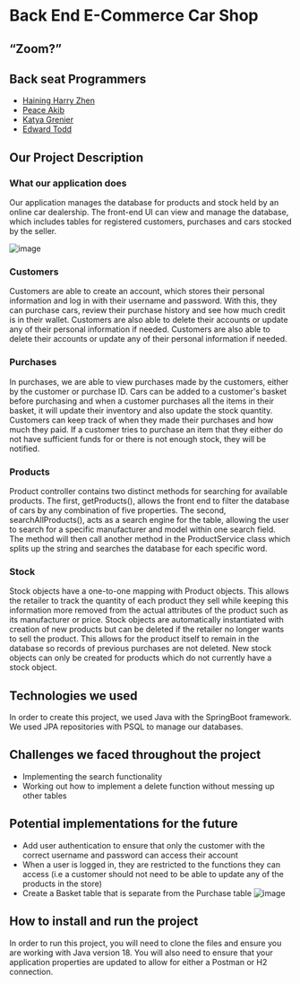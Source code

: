 # Back End E-Commerce Car Shop
## “Zoom?”

## Back seat Programmers
- [Haining Harry Zhen]( https://github.com/hainingzhen )
- [Peace Akib]( https://github.com/pe-a-ce )  
- [Katya Grenier](https://github.com/katyagr ) 
- [Edward Todd]( https://github.com/edward1432 ) 

## Our Project Description

### What our application does

Our application manages the database for products and stock held by an online car dealership. The front-end UI can view and manage the database, which includes tables for registered customers, purchases and cars stocked by the seller. 

![image]( https://user-images.githubusercontent.com/99202770/170478041-b67cdd1c-6e83-4149-8556-0a045f7a2444.jpeg )

### Customers

Customers are able to create an account, which stores their personal information and log in with their username and password. With this, they can purchase cars, review their purchase history and see how much credit is in their wallet. Customers are also able to delete their accounts or update any of their personal information if needed. Customers are also able to delete their accounts or update any of their personal information if needed. 


### Purchases

In purchases, we are able to view purchases made by the customers, either by the customer or purchase ID. Cars can be added to a customer's basket before purchasing and
when a customer purchases all the items in their basket, it will update their inventory and also update the stock quantity. Customers can keep track of when they made their purchases and how much they paid. If a customer tries to purchase an item that they either do not have sufficient funds for or there is not enough stock, they will be notified.

### Products
	
Product controller contains two distinct methods for searching for available products. The first, getProducts(), allows the front end to filter the database of cars by any combination of five properties. The second, searchAllProducts(), acts as a search engine for the table, allowing the user to search for a specific manufacturer and model within one search field. The method will then call another method in the ProductService class which splits up the string and searches the database for each specific word.

### Stock

Stock objects have a one-to-one mapping with Product objects. This allows the retailer to track the quantity of each product they sell while keeping this information more removed from the actual attributes of the product such as its manufacturer or price. Stock objects are automatically instantiated with creation of new products but can be deleted if the retailer no longer wants to sell the product. This allows for the product itself to remain in the database so records of previous purchases are not deleted. New stock objects can only be created for products which do not currently have a stock object.
 
## Technologies we used

In order to create this project, we used Java with the SpringBoot framework. We used JPA repositories with PSQL to manage our databases. 

## Challenges we faced throughout the project

- Implementing the search functionality
- Working out how to implement a delete function without messing up other tables


## Potential implementations for the future
- Add user authentication to ensure that only the customer with the correct username and password can access their account
- When a user is logged in, they are restricted to the functions they can access (i.e a customer should not need to be able to update any of the products in the store)
- Create a  Basket table that is separate from the Purchase table
![image]( https://user-images.githubusercontent.com/99202770/170468083-cf68368a-591f-4e2e-bd39-27ee0f471831.jpeg )


## How to install and run the project 

In order to run this project, you will need to clone the files and ensure you are working with Java version 18. You will also need to ensure that your application properties are updated to allow for either a Postman or H2 connection.

